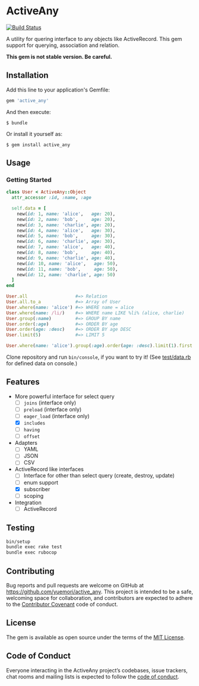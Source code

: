 # ActiveAny

[![Build Status](https://travis-ci.org/yuemori/active_any.svg?branch=master)](https://travis-ci.org/yuemori/active_any)

A utility for quering interface to any objects like ActiveRecord. This gem support for querying, association and relation.

**This gem is not stable version. Be careful.**

## Installation

Add this line to your application's Gemfile:

```ruby
gem 'active_any'
```

And then execute:

    $ bundle

Or install it yourself as:

    $ gem install active_any

## Usage

### Getting Started

```ruby
class User < ActiveAny::Object
  attr_accessor :id, :name, :age

  self.data = [
    new(id: 1, name: 'alice',   age: 20),
    new(id: 2, name: 'bob',     age: 20),
    new(id: 3, name: 'charlie', age: 20),
    new(id: 4, name: 'alice',   age: 30),
    new(id: 5, name: 'bob',     age: 30),
    new(id: 6, name: 'charlie', age: 30),
    new(id: 7, name: 'alice',   age: 40),
    new(id: 8, name: 'bob',     age: 40),
    new(id: 9, name: 'charlie', age: 40),
    new(id: 10, name: 'alice',   age: 50),
    new(id: 11, name: 'bob',     age: 50),
    new(id: 12, name: 'charlie', age: 50)
  ]
end

User.all                  #=> Relation
User.all.to_a             #=> Array of User
User.where(name: 'alice') #=> WHERE name = alice
User.where(name: /li/)    #=> WHERE name LIKE %li% (alice, charlie)
User.group(:name)         #=> GROUP BY name
User.order(:age)          #=> ORDER BY age
User.order(age: :desc)    #=> ORDER BY age DESC
User.limit(5)             #=> LIMIT 5

User.where(name: 'alice').group(:age).order(age: :desc).limit(1).first # Chain
```

Clone repository and run `bin/console`, if you want to try it!
(See [test/data.rb](test/data.rb) for defined data on console.)

## Features

- More powerful interface for select query
  - [ ] `joins`      (interface only)
  - [ ] `preload`    (interface only)
  - [ ] `eager_load` (interface only)
  - [x] `includes`
  - [ ] `having`
  - [ ] `offset`
- Adapters
  - [ ] YAML
  - [ ] JSON
  - [ ] CSV
- ActiveRecord like interfaces
  - [ ] Interface for other than select query (create, destroy, update)
  - [ ] enum support
  - [x] subscriber
  - [ ] scoping
- Integration
  - [ ] ActiveRecord

## Testing

```sh
bin/setup
bundle exec rake test
bundle exec rubocop
```

## Contributing

Bug reports and pull requests are welcome on GitHub at https://github.com/yuemori/active_any. This project is intended to be a safe, welcoming space for collaboration, and contributors are expected to adhere to the [Contributor Covenant](http://contributor-covenant.org) code of conduct.

## License

The gem is available as open source under the terms of the [MIT License](http://opensource.org/licenses/MIT).

## Code of Conduct

Everyone interacting in the ActiveAny project’s codebases, issue trackers, chat rooms and mailing lists is expected to follow the [code of conduct](https://github.com/[USERNAME]/active_any/blob/master/CODE_OF_CONDUCT.md).
